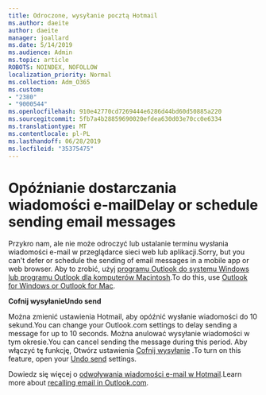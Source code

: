 ```yaml
---
title: Odroczone, wysyłanie pocztą Hotmail
ms.author: daeite
author: daeite
manager: joallard
ms.date: 5/14/2019
ms.audience: Admin
ms.topic: article
ROBOTS: NOINDEX, NOFOLLOW
localization_priority: Normal
ms.collection: Adm_O365
ms.custom:
- "2380"
- "9000544"
ms.openlocfilehash: 910e42770cd7269444e6286d44bd60d50885a220
ms.sourcegitcommit: 5fb7a4b28859690020efdea630d03e70cc0e6334
ms.translationtype: MT
ms.contentlocale: pl-PL
ms.lasthandoff: 06/28/2019
ms.locfileid: "35375475"
---
```

# <a name="delay-or-schedule-sending-email-messages"></a><span data-ttu-id="f1069-102">Opóźnianie dostarczania wiadomości e-mail</span><span class="sxs-lookup"><span data-stu-id="f1069-102">Delay or schedule sending email messages</span></span>

<span data-ttu-id="f1069-103">Przykro nam, ale nie może odroczyć lub ustalanie terminu wysłania wiadomości e-mail w przeglądarce sieci web lub aplikacji.</span><span class="sxs-lookup"><span data-stu-id="f1069-103">Sorry, but you can't defer or schedule the sending of email messages in a mobile app or web browser.</span></span> <span data-ttu-id="f1069-104">Aby to zrobić, użyj [programu Outlook do systemu Windows lub programu Outlook dla komputerów Macintosh](https://products.office.com/outlook/email-and-calendar-software-microsoft-outlook).</span><span class="sxs-lookup"><span data-stu-id="f1069-104">To do this, use [Outlook for Windows or Outlook for Mac](https://products.office.com/outlook/email-and-calendar-software-microsoft-outlook).</span></span>

<span data-ttu-id="f1069-105">**Cofnij wysyłanie**</span><span class="sxs-lookup"><span data-stu-id="f1069-105">**Undo send**</span></span>

<span data-ttu-id="f1069-106">Można zmienić ustawienia Hotmail, aby opóźnić wysłanie wiadomości do 10 sekund.</span><span class="sxs-lookup"><span data-stu-id="f1069-106">You can change your Outlook.com settings to delay sending a message for up to 10 seconds.</span></span> <span data-ttu-id="f1069-107">Można anulować wysyłanie wiadomości w tym okresie.</span><span class="sxs-lookup"><span data-stu-id="f1069-107">You can cancel sending the message during this period.</span></span> <span data-ttu-id="f1069-108">Aby włączyć tę funkcję, Otwórz ustawienia [Cofnij wysyłanie](https://outlook.live.com/mail/options/mail/messageContent/undoSend) .</span><span class="sxs-lookup"><span data-stu-id="f1069-108">To turn on this feature, open your [Undo send](https://outlook.live.com/mail/options/mail/messageContent/undoSend) settings.</span></span>

<span data-ttu-id="f1069-109">Dowiedz się więcej o [odwoływania wiadomości e-mail w Hotmail](https://support.office.com/article/c069ddde-5282-4085-8f4c-d7b133324f8a).</span><span class="sxs-lookup"><span data-stu-id="f1069-109">Learn more about [recalling email in Outlook.com](https://support.office.com/article/c069ddde-5282-4085-8f4c-d7b133324f8a).</span></span>